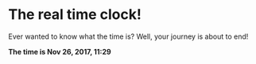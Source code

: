 # The real time clock!

Ever wanted to know what the time is? Well, your journey is about to end!

**The time is Nov 26, 2017, 11:29**